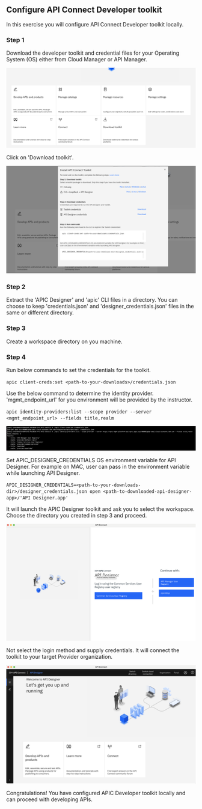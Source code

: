 ## Configure API Connect Developer toolkit

In this exercise you will configure API Connect Developer toolkit locally. 

### Step 1

Download the developer toolkit and credential files for your Operating System (OS) either from Cloud Manager or API Manager.

![](images/toolkit_download.png)


Click on 'Download toolkit'.

![](images/toolkit_download2.png)

### Step 2

Extract the 'APIC Designer' and 'apic' CLI files in a directory. You can choose to keep 'credentials.json' and 'designer_credentials.json' files in the same or different directory.

### Step 3

Create a workspace directory on you machine.

### Step 4

Run below commands to set the credentials for the toolkit.

`apic client-creds:set <path-to-your-downloads>/credentials.json`

Use the below command to determine the identity provider. 'mgmt_endpoint_url' for you environment will be provided by the instructor.

`apic identity-providers:list --scope provider --server <mgmt_endpoint_url> --fields title,realm`

![](images/getRealm.png)

Set APIC_DESIGNER_CREDENTIALS OS environment variable for API Designer. For example on MAC, user can pass in the environment variable while launching API Designer.

`APIC_DESIGNER_CREDENTIALS=<path-to-your-downloads-dir>/designer_credentials.json open <path-to-downloaded-api-designer-app>/'API Designer.app'`

It will launch the APIC Designer toolkit and ask you to select the workspace. Choose the directory you created in step 3 and proceed.

![](images/toolkit1.png)

Not select the login method and supply credentials. It will connect the toolkit to your target Provider organization.

![](images/toolkit2.png)

Congratulations! You have configured APIC Developer toolkit locally and can proceed with developing APIs.


